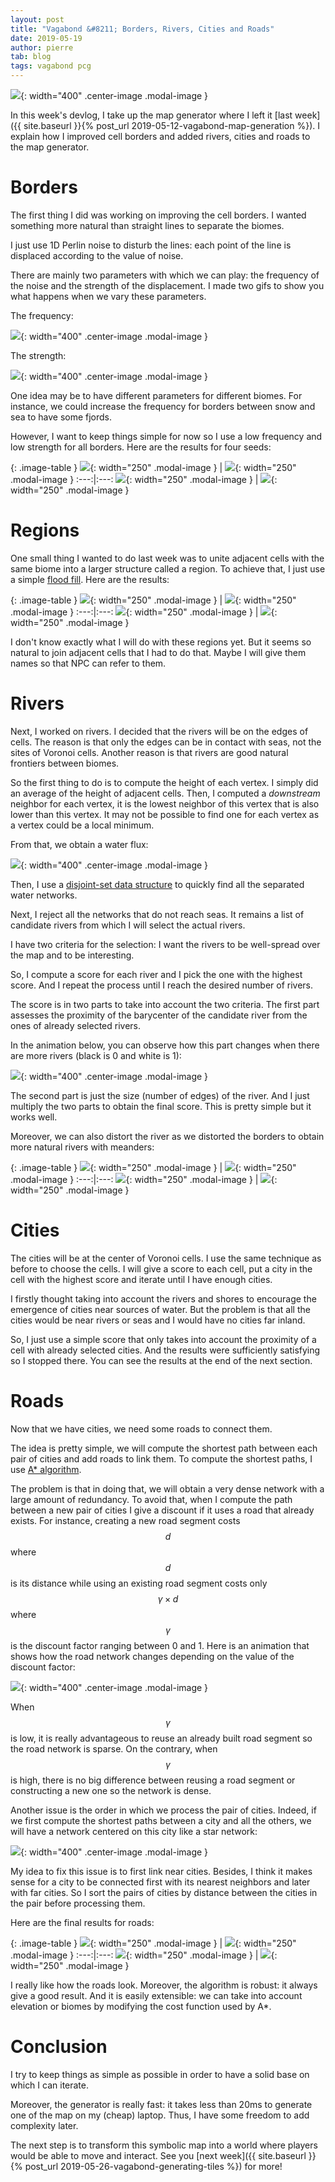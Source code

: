 ```yaml
---
layout: post
title: "Vagabond &#8211; Borders, Rivers, Cities and Roads"
date: 2019-05-19
author: pierre
tab: blog
tags: vagabond pcg
---
```


![](/media/img/vagabond-borders-rivers-cities-roads/rivers_cities.png){: width="400" .center-image .modal-image }

In this week's devlog, I take up the map generator where I left it [last week]({{ site.baseurl }}{% post_url 2019-05-12-vagabond-map-generation %}). I explain how I improved cell borders and added rivers, cities and roads to the map generator.

<!--more-->

# Borders

The first thing I did was working on improving the cell borders. I wanted something more natural than straight lines to separate the biomes.

I just use 1D Perlin noise to disturb the lines: each point of the line is displaced according to the value of noise.

There are mainly two parameters with which we can play: the frequency of the noise and the strength of the displacement. I made two gifs to show you what happens when we vary these parameters.

The frequency:

![](/media/img/vagabond-borders-rivers-cities-roads/gifs/borders_frequency.gif){: width="400" .center-image .modal-image }

The strength:

![](/media/img/vagabond-borders-rivers-cities-roads/gifs/borders_strength.gif){: width="400" .center-image .modal-image }

One idea may be to have different parameters for different biomes. For instance, we could increase the frequency for borders between snow and sea to have some fjords.

However, I want to keep things simple for now so I use a low frequency and low strength for all borders. Here are the results for four seeds:

{: .image-table }
![](/media/img/vagabond-borders-rivers-cities-roads/borders/Biome_0.png){: width="250" .modal-image } | ![](/media/img/vagabond-borders-rivers-cities-roads/borders/Biome_3.png){: width="250" .modal-image }
:---:|:---:
![](/media/img/vagabond-borders-rivers-cities-roads/borders/Biome_5.png){: width="250" .modal-image } | ![](/media/img/vagabond-borders-rivers-cities-roads/borders/Biome_7.png){: width="250" .modal-image }

# Regions

One small thing I wanted to do last week was to unite adjacent cells with the same biome into a larger structure called a region. To achieve that, I just use a simple [flood fill](https://en.wikipedia.org/wiki/Flood_fill). Here are the results:


{: .image-table }
![](/media/img/vagabond-borders-rivers-cities-roads/regions/Biome_0.png){: width="250" .modal-image } | ![](/media/img/vagabond-borders-rivers-cities-roads/regions/Biome_3.png){: width="250" .modal-image }
:---:|:---:
![](/media/img/vagabond-borders-rivers-cities-roads/regions/Biome_5.png){: width="250" .modal-image } | ![](/media/img/vagabond-borders-rivers-cities-roads/regions/Biome_7.png){: width="250" .modal-image }

I don't know exactly what I will do with these regions yet. But it seems so natural to join adjacent cells that I had to do that. Maybe I will give them names so that NPC can refer to them.

# Rivers

Next, I worked on rivers. I decided that the rivers will be on the edges of cells. The reason is that only the edges can be in contact with seas, not the sites of Voronoi cells. Another reason is that rivers are good natural frontiers between biomes.

So the first thing to do is to compute the height of each vertex. I simply did an average of the height of adjacent cells. Then, I computed a *downstream* neighbor for each vertex, it is the lowest neighbor of this vertex that is also lower than this vertex. It may not be possible to find one for each vertex as a vertex could be a local minimum.

From that, we obtain a water flux:

![](/media/img/vagabond-borders-rivers-cities-roads/water_flux.png){: width="400" .center-image .modal-image }

Then, I use a [disjoint-set data structure](https://en.wikipedia.org/wiki/Disjoint-set_data_structure) to quickly find all the separated water networks.

Next, I reject all the networks that do not reach seas. It remains a list of candidate rivers from which I will select the actual rivers.

I have two criteria for the selection: I want the rivers to be well-spread over the map and to be interesting.

So, I compute a score for each river and I pick the one with the highest score. And I repeat the process until I reach the desired number of rivers.

The score is in two parts to take into account the two criteria. The first part assesses the proximity of the barycenter of the candidate river from the ones of already selected rivers.

In the animation below, you can observe how this part changes when there are more rivers (black is 0 and white is 1):

![](/media/img/vagabond-borders-rivers-cities-roads/gifs/rivers_mask.gif){: width="400" .center-image .modal-image }

The second part is just the size (number of edges) of the river. And I just multiply the two parts to obtain the final score. This is pretty simple but it works well.

Moreover, we can also distort the river as we distorted the borders to obtain more natural rivers with meanders:

{: .image-table }
![](/media/img/vagabond-borders-rivers-cities-roads/rivers/Biome_0.png){: width="250" .modal-image } | ![](/media/img/vagabond-borders-rivers-cities-roads/rivers/Biome_3.png){: width="250" .modal-image }
:---:|:---:
![](/media/img/vagabond-borders-rivers-cities-roads/rivers/Biome_5.png){: width="250" .modal-image } | ![](/media/img/vagabond-borders-rivers-cities-roads/rivers/Biome_7.png){: width="250" .modal-image }

# Cities

The cities will be at the center of Voronoi cells. I use the same technique as before to choose the cells. I will give a score to each cell, put a city in the cell with the highest score and iterate until I have enough cities.

I firstly thought taking into account the rivers and shores to encourage the emergence of cities near sources of water. But the problem is that all the cities would be near rivers or seas and I would have no cities far inland.

So, I just use a simple score that only takes into account the proximity of a cell with already selected cities. And the results were sufficiently satisfying so I stopped there. You can see the results at the end of the next section.

# Roads

Now that we have cities, we need some roads to connect them.

The idea is pretty simple, we will compute the shortest path between each pair of cities and add roads to link them. To compute the shortest paths, I use [A* algorithm](https://en.wikipedia.org/wiki/A*_search_algorithm).

The problem is that in doing that, we will obtain a very dense network with a large amount of redundancy. To avoid that, when I compute the path between a new pair of cities I give a discount if it uses a road that already exists. For instance, creating a new road segment costs $$d$$ where $$d$$ is its distance while using an existing road segment costs only $$\gamma \times d$$ where $$\gamma$$ is the discount factor ranging between 0 and 1. Here is an animation that shows how the road network changes depending on the value of the discount factor:

![](/media/img/vagabond-borders-rivers-cities-roads/gifs/roads_discount.gif){: width="400" .center-image .modal-image }

When $$\gamma$$ is low, it is really advantageous to reuse an already built road segment so the road network is sparse. On the contrary, when $$\gamma$$ is high, there is no big difference between reusing a road segment or constructing a new one so the network is dense.

Another issue is the order in which we process the pair of cities. Indeed, if we first compute the shortest paths between a city and all the others, we will have a network centered on this city like a star network:

![](/media/img/vagabond-borders-rivers-cities-roads/roads_star_network.png){: width="400" .center-image .modal-image }

My idea to fix this issue is to first link near cities. Besides, I think it makes sense for a city to be connected first with its nearest neighbors and later with far cities. So I sort the pairs of cities by distance between the cities in the pair before processing them.

Here are the final results for roads:

{: .image-table }
![](/media/img/vagabond-borders-rivers-cities-roads/roads/Biome_0.png){: width="250" .modal-image } | ![](/media/img/vagabond-borders-rivers-cities-roads/roads/Biome_3.png){: width="250" .modal-image }
:---:|:---:
![](/media/img/vagabond-borders-rivers-cities-roads/roads/Biome_5.png){: width="250" .modal-image } | ![](/media/img/vagabond-borders-rivers-cities-roads/roads/Biome_7.png){: width="250" .modal-image }

I really like how the roads look. Moreover, the algorithm is robust: it always give a good result. And it is easily extensible: we can take into account elevation or biomes by modifying the cost function used by A*.

# Conclusion

I try to keep things as simple as possible in order to have a solid base on which I can iterate.

Moreover, the generator is really fast: it takes less than 20ms to generate one of the map on my (cheap) laptop. Thus, I have some freedom to add complexity later.

The next step is to transform this symbolic map into a world where players would be able to move and interact. See you [next week]({{ site.baseurl }}{% post_url 2019-05-26-vagabond-generating-tiles %}) for more!
